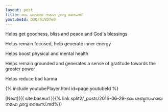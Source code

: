```yaml
---
layout: post
title: ഓം ഹറയെ നമഹ ൧൦൮ ടൈംസ്
youtubeId: D2QrhiVD7e0
---
```

 
 
Helps get goodness, bliss and peace and God's blessings
 
Helps remain focused, help generate inner energy 
 
Helps boost physical and mental health 
 
Helps remain grounded and generates a sense of gratitude towards the greater power 
 
Helps reduce bad karma
 
 
 
 


{% include youtubePlayer.html id=page.youtubeId %}
 
[Next]({{ site.baseurl }}{% link  split2/_posts/2016-06-29-ഓം ശബ്ദസഹായ നമഹ ൧൦൮ ടൈംസ്.md%})
 
